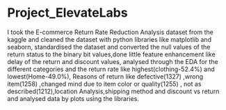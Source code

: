 # Project_ElevateLabs
I took the  E-commerce Return Rate Reduction Analysis dataset from the kaggle and cleaned the dataset with python libraries like matplotlib and seaborn, standardised the dataset and converted the null values of the return status to the binary bit values,done little feature enhancement like delay of the return and discount values, analysed through the EDA for the different categories and the return rate like highest(clothing-52.4%) and lowest(Home-49.0%), Reasons of return like defective(1327) ,wrong item(1258) ,changed mind due to item color or quality(1255) , not as described(1212),location Analysis,shipping method and discount vs return and analysed data by plots using the libraries.
